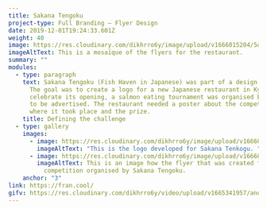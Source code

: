 ```yaml
---
title: Sakana Tengoku
project-type: Full Branding – Flyer Design
date: 2019-12-01T19:24:33.601Z
weight: 40
image: https://res.cloudinary.com/dikhrro6y/image/upload/v1666015204/5db8dbc697feba1a77c0f445_bakery-related-posters-design-2_wchw1k.jpg
imageAltText: This is a mosaïque of the flyers for the restaurant.
summary: ""
modules:
  - type: paragraph
    text: Sakana Tengoku (Fish Haven in Japanese) was part of a design challenge.
      The goal was to create a logo for a new Japanese restaurant in Kyoto. To
      celebrate its opening, a salmon eating tournament was organised but needed
      to be advertised. The restaurant needed a poster about the competition,
      where it took place and the prize.
    title: Defining the challenge
  - type: gallery
    images:
      - image: https://res.cloudinary.com/dikhrro6y/image/upload/v1666015180/Logo-nofish-03_lh247r.png
        imageAltText: "This is the logo developed for Sakana Tenkogu. "
      - image: https://res.cloudinary.com/dikhrro6y/image/upload/v1666016492/poster-01_aph1xe.jpg
        imageAltText: This is an image how the flyer that was created for the
          competition organised by Sakana Tengoku.
    anchor: "3"
link: https://fran.cool/
gifv: https://res.cloudinary.com/dikhrro6y/video/upload/v1665341957/another-one_kd7s6h.mp4
---
```

